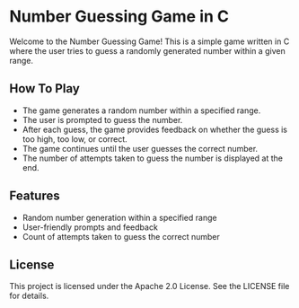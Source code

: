 # Number Guessing Game in C

Welcome to the Number Guessing Game! This is a simple game written in C where the user tries to guess a randomly generated number within a given range.


## How To Play

- The game generates a random number within a specified range.
- The user is prompted to guess the number.
- After each guess, the game provides feedback on whether the guess is too high, too low, or correct.
- The game continues until the user guesses the correct number.
- The number of attempts taken to guess the number is displayed at the end.


## Features

- Random number generation within a specified range
- User-friendly prompts and feedback
- Count of attempts taken to guess the correct number



## License

This project is licensed under the Apache 2.0 License. See the LICENSE file for details.

